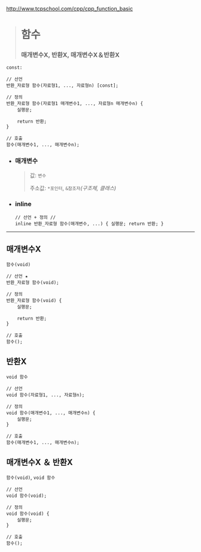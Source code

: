 http://www.tcpschool.com/cpp/cpp_function_basic
># 함수
> 
>### 매개변수X, 반환X, 매개변수X＆반환X
```
const: 
```
```
// 선언
반환_자료형 함수(자료형1, ..., 자료형n) [const];

// 정의
반환_자료형 함수(자료형1 매개변수1, ..., 자료형n 매개변수n) {
    실행문;
    
    return 반환;
}

// 호출
함수(매개변수1, ..., 매개변수n);
```

+ ### 매개변수
  >값: `변수`
  > 
  >주소값: `*포인터`, `&참조자`*(구조체, 클래스)* 

+ ### inline
  ```
  // 선언 + 정의 //
  inline 반환_자료형 함수(매개변수, ...) { 실행문; return 반환; }
  ```

---

## 매개변수X
`함수(void)`
```
// 선언 ★
반환_자료형 함수(void);

// 정의
반환_자료형 함수(void) {
    실행문;
    
    return 반환;
}

// 호출
함수();
```

## 반환X
`void 함수`
```
// 선언
void 함수(자료형1, ..., 자료형n);

// 정의
void 함수(매개변수1, ..., 매개변수n) {
    실행문;
}

// 호출
함수(매개변수1, ..., 매개변수n);
```

## 매개변수X ＆ 반환X
`함수(void)`, `void 함수`
```
// 선언
void 함수(void);

// 정의
void 함수(void) {
    실행문;
}

// 호출
함수();
```